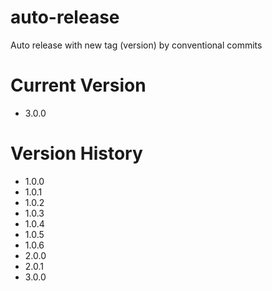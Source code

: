 # auto-release
Auto release with new tag (version) by conventional commits

# Current Version
- 3.0.0


# Version History
- 1.0.0
- 1.0.1
- 1.0.2
- 1.0.3
- 1.0.4
- 1.0.5
- 1.0.6
- 2.0.0
- 2.0.1
- 3.0.0
